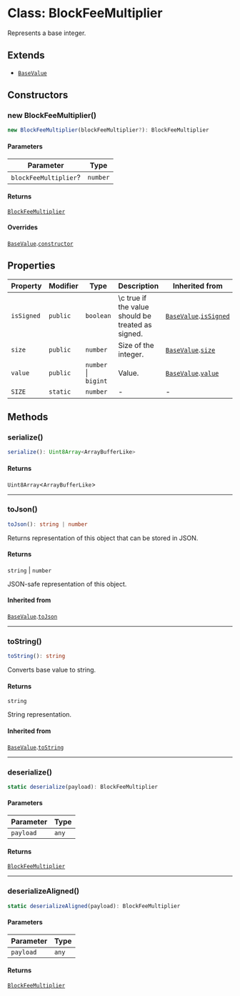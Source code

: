 # Class: BlockFeeMultiplier

Represents a base integer.

## Extends

- [`BaseValue`](../../../../core/classes/BaseValue.md)

## Constructors

### new BlockFeeMultiplier()

```ts
new BlockFeeMultiplier(blockFeeMultiplier?): BlockFeeMultiplier
```

#### Parameters

| Parameter | Type |
| ------ | ------ |
| `blockFeeMultiplier`? | `number` |

#### Returns

[`BlockFeeMultiplier`](BlockFeeMultiplier.md)

#### Overrides

[`BaseValue`](../../../../core/classes/BaseValue.md).[`constructor`](../../../../core/classes/BaseValue.md#constructors)

## Properties

| Property | Modifier | Type | Description | Inherited from |
| ------ | ------ | ------ | ------ | ------ |
| <a id="issigned"></a> `isSigned` | `public` | `boolean` | \c true if the value should be treated as signed. | [`BaseValue`](../../../../core/classes/BaseValue.md).[`isSigned`](../../../../core/classes/BaseValue.md#issigned-1) |
| <a id="size"></a> `size` | `public` | `number` | Size of the integer. | [`BaseValue`](../../../../core/classes/BaseValue.md).[`size`](../../../../core/classes/BaseValue.md#size-1) |
| <a id="value"></a> `value` | `public` | `number` \| `bigint` | Value. | [`BaseValue`](../../../../core/classes/BaseValue.md).[`value`](../../../../core/classes/BaseValue.md#value-1) |
| <a id="size-1"></a> `SIZE` | `static` | `number` | - | - |

## Methods

### serialize()

```ts
serialize(): Uint8Array<ArrayBufferLike>
```

#### Returns

`Uint8Array`&lt;`ArrayBufferLike`&gt;

***

### toJson()

```ts
toJson(): string | number
```

Returns representation of this object that can be stored in JSON.

#### Returns

`string` \| `number`

JSON-safe representation of this object.

#### Inherited from

[`BaseValue`](../../../../core/classes/BaseValue.md).[`toJson`](../../../../core/classes/BaseValue.md#tojson)

***

### toString()

```ts
toString(): string
```

Converts base value to string.

#### Returns

`string`

String representation.

#### Inherited from

[`BaseValue`](../../../../core/classes/BaseValue.md).[`toString`](../../../../core/classes/BaseValue.md#tostring)

***

### deserialize()

```ts
static deserialize(payload): BlockFeeMultiplier
```

#### Parameters

| Parameter | Type |
| ------ | ------ |
| `payload` | `any` |

#### Returns

[`BlockFeeMultiplier`](BlockFeeMultiplier.md)

***

### deserializeAligned()

```ts
static deserializeAligned(payload): BlockFeeMultiplier
```

#### Parameters

| Parameter | Type |
| ------ | ------ |
| `payload` | `any` |

#### Returns

[`BlockFeeMultiplier`](BlockFeeMultiplier.md)
